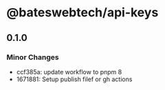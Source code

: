 # @bateswebtech/api-keys

## 0.1.0

### Minor Changes

- ccf385a: update workflow to pnpm 8
- 1671881: Setup publish filef or gh actions
